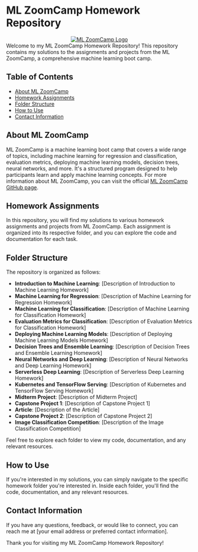 # ML ZoomCamp Homework Repository
<div align="center">
  <a href="https://github.com/DataTalksClub/machine-learning-zoomcamp">
    <img src="https://github.com/afsharino/machine-learning-zoomcamp/blob/main/images/zoomcamp-logo.png" alt="ML ZoomCamp Logo">
  </a>
</div>
<!--https://github.com/DataTalksClub/machine-learning-zoomcamp/raw/master/images/zoomcamp.jpg-->
Welcome to my ML ZoomCamp Homework Repository! This repository contains my solutions to the assignments and projects from the ML ZoomCamp, a comprehensive machine learning boot camp.

## Table of Contents

- [About ML ZoomCamp](#about-ml-zoomcamp)
- [Homework Assignments](#homework-assignments)
- [Folder Structure](#folder-structure)
- [How to Use](#how-to-use)
- [Contact Information](#contact-information)

## About ML ZoomCamp

ML ZoomCamp is a machine learning boot camp that covers a wide range of topics, including machine learning for regression and classification, evaluation metrics, deploying machine learning models, decision trees, neural networks, and more. It's a structured program designed to help participants learn and apply machine learning concepts.
For more information about ML ZoomCamp, you can visit the official [ML ZoomCamp GitHub page](https://github.com/DataTalksClub/machine-learning-zoomcamp).

## Homework Assignments

In this repository, you will find my solutions to various homework assignments and projects from ML ZoomCamp. Each assignment is organized into its respective folder, and you can explore the code and documentation for each task.

## Folder Structure

The repository is organized as follows:

- **Introduction to Machine Learning**: [Description of Introduction to Machine Learning Homework]
- **Machine Learning for Regression**: [Description of Machine Learning for Regression Homework]
- **Machine Learning for Classification**: [Description of Machine Learning for Classification Homework]
- **Evaluation Metrics for Classification**: [Description of Evaluation Metrics for Classification Homework]
- **Deploying Machine Learning Models**: [Description of Deploying Machine Learning Models Homework]
- **Decision Trees and Ensemble Learning**: [Description of Decision Trees and Ensemble Learning Homework]
- **Neural Networks and Deep Learning**: [Description of Neural Networks and Deep Learning Homework]
- **Serverless Deep Learning**: [Description of Serverless Deep Learning Homework]
- **Kubernetes and TensorFlow Serving**: [Description of Kubernetes and TensorFlow Serving Homework]
- **Midterm Project**: [Description of Midterm Project]
- **Capstone Project 1**: [Description of Capstone Project 1]
- **Article**: [Description of the Article]
- **Capstone Project 2**: [Description of Capstone Project 2]
- **Image Classification Competition**: [Description of the Image Classification Competition]

Feel free to explore each folder to view my code, documentation, and any relevant resources.

## How to Use

If you're interested in my solutions, you can simply navigate to the specific homework folder you're interested in. Inside each folder, you'll find the code, documentation, and any relevant resources.

## Contact Information

If you have any questions, feedback, or would like to connect, you can reach me at [your email address or preferred contact information].

Thank you for visiting my ML ZoomCamp Homework Repository!
